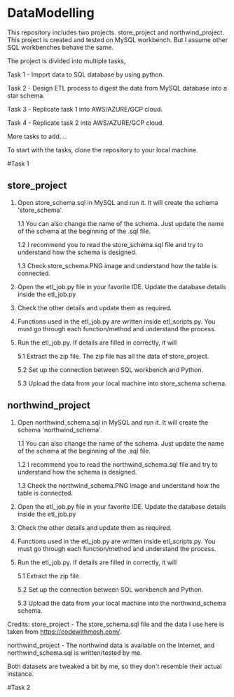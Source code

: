 # DataModelling
This repository includes two projects. store_project and northwind_project. This project is created and tested on MySQL workbench. But I assume other SQL workbenches behave the same.

The project is divided into multiple tasks, 

Task 1 - Import data to SQL database by using python.

Task 2 - Design ETL process to digest the data from MySQL database into a star schema. 

Task 3 - Replicate task 1 into AWS/AZURE/GCP cloud.

Task 4 - Replicate task 2 into AWS/AZURE/GCP cloud.

More tasks to add....

To start with the tasks, clone the repository to your local machine.

#Task 1

## store_project
1. Open store_schema.sql in MySQL and run it. It will create the schema 'store_schema'. 

    1.1 You can also change the name of the schema. Just update the name of the schema at the beginning of the .sql file.
   
    1.2 I recommend you to read the store_schema.sql file and try to understand how the schema is designed.
    
    1.3 Check store_schema.PNG image and understand how the table is connected.

2. Open the etl_job.py file in your favorite IDE. Update the database details inside the etl_job.py
3. Check the other details and update them as required.
4. Functions used in the etl_job.py are written inside etl_scripts.py. You must go through each function/method and understand the process.
5. Run the etl_job.py. If details are filled in correctly, it will

    5.1 Extract the zip file. The zip file has all the data of store_project.
    
    5.2 Set up the connection between SQL workbench and Python.
    
    5.3 Upload the data from your local machine into store_schema schema.


## northwind_project
1. Open northwind_schema.sql in MySQL and run it. It will create the schema 'northwind_schema'. 

    1.1 You can also change the name of the schema. Just update the name of the schema at the beginning of the .sql file.
    
    1.2 I recommend you to read the northwind_schema.sql file and try to understand how the schema is designed.
    
    1.3 Check the northwind_schema.PNG image and understand how the table is connected.

2. Open the etl_job.py file in your favorite IDE. Update the database details inside the etl_job.py
3. Check the other details and update them as required.
4. Functions used in the etl_job.py are written inside etl_scripts.py. You must go through each function/method and understand the process.
5. Run the etl_job.py. If details are filled in correctly, it will

    5.1 Extract the zip file.
    
    5.2 Set up the connection between SQL workbench and Python.
    
    5.3 Upload the data from your local machine into the northwind_schema schema.

Credits: 
store_project - The store_schema.sql file and the data I use here is taken from https://codewithmosh.com/. 

northwind_project - The northwind data is available on the Internet, and northwind_schema.sql is written/tested by me. 

Both datasets are tweaked a bit by me, so they don't resemble their actual instance.

#Task 2
